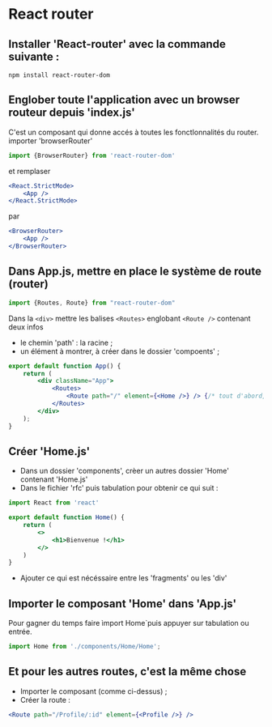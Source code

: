 # **React router**  

## **Installer 'React-router' avec la commande suivante :**  
`npm install react-router-dom`

## **Englober toute l'application avec un browser routeur depuis 'index.js'**  
C'est un composant qui donne accés à toutes les fonctIonnalités du router.
importer 'browserRouter'  
```jsx
import {BrowserRouter} from 'react-router-dom'
```
et remplaser  
```jsx
<React.StrictMode>
    <App />
</React.StrictMode>
```
par  
```jsx
<BrowserRouter>
    <App />
</BrowserRouter>
```

## **Dans App.js, mettre en place le système de route (router)**
```jsx
import {Routes, Route} from "react-router-dom"
```
Dans la `<div>` mettre les balises `<Routes>` englobant `<Route />` contenant deux infos
* le chemin 'path' : la racine ;
* un élément à montrer, à créer dans le dossier 'compoents' ;
```jsx
export default function App() {
    return (
        <div className="App">
            <Routes>
                <Route path="/" element={<Home />} /> {/* tout d'abord, le chemin (path), c'est la racine et un élément à montrer, ici (Home)*/}
            </Routes>
        </div>
    );
}
```
## **Créer 'Home.js'**
* Dans un dossier 'components', crèer un autres dossier 'Home' contenant 'Home.js'
* Dans le fichier 'rfc' puis tabulation pour obtenir ce qui suit :
```jsx
import React from 'react'

export default function Home() {
    return (
        <>
            <h1>Bienvenue !</h1>
        </>
    )
}
``` 
* Ajouter ce qui est nécéssaire entre les 'fragments' ou les 'div'

## **Importer le composant 'Home' dans 'App.js'**
Pour gagner du temps faire ìmport Home`puis appuyer sur tabulation ou entrée.
```jsx
import Home from './components/Home/Home';
```

## **Et pour les autres routes, c'est la même chose**

* Importer le composant (comme ci-dessus) ;
* Créer la route :
```jsx
<Route path="/Profile/:id" element={<Profile />} />
```